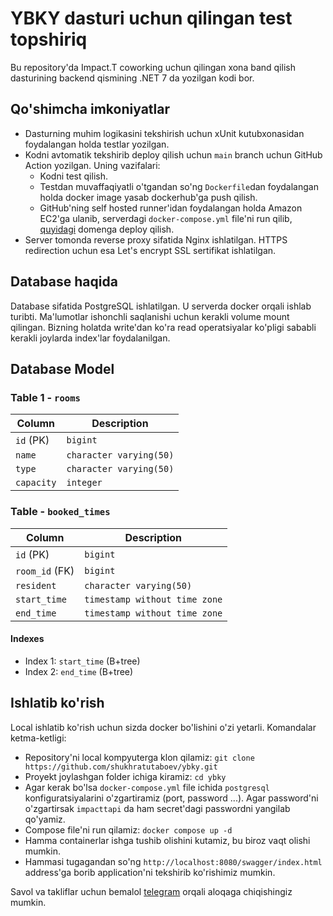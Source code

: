 # YBKY dasturi uchun qilingan test topshiriq

Bu repository'da Impact.T coworking uchun qilingan xona band qilish dasturining backend qismining .NET 7 da yozilgan kodi bor.

## Qo'shimcha imkoniyatlar

* Dasturning muhim logikasini tekshirish uchun xUnit kutubxonasidan foydalangan holda testlar yozilgan.
* Kodni avtomatik tekshirib deploy qilish uchun `main` branch uchun GitHub Action yozilgan. Uning vazifalari:
  * Kodni test qilish.
  * Testdan muvaffaqiyatli o'tgandan so'ng `Dockerfile`dan foydalangan holda docker image yasab dockerhub'ga push qilish.
  * GitHub'ning self hosted runner'idan foydalangan holda Amazon EC2'ga ulanib, serverdagi `docker-compose.yml` file'ni run qilib, [quyidagi](https://ybky.shukhratutaboev.tech/swagger/index.html) domenga deploy qilish.
* Server tomonda reverse proxy sifatida Nginx ishlatilgan. HTTPS redirection uchun esa Let's encrypt SSL sertifikat ishlatilgan.

## Database haqida

Database sifatida PostgreSQL ishlatilgan. U serverda docker orqali ishlab turibti. Ma'lumotlar ishonchli saqlanishi uchun kerakli volume mount qilingan. Bizning holatda write'dan ko'ra read operatsiyalar ko'pligi sababli kerakli joylarda index'lar foydalanilgan.

## Database Model

### Table 1 - `rooms`

| Column | Description |
|-----|-----|
| `id` (PK) | `bigint` |
| `name` | `character varying(50)` |
| `type` | `character varying(50)` |
| `capacity` | `integer` |

### Table  - `booked_times`

| Column | Description |
|-----|-----|
| `id` (PK) | `bigint` |
| `room_id` (FK) | `bigint` |
| `resident` | `character varying(50)` |
| `start_time` | `timestamp without time zone` |
| `end_time` | `timestamp without time zone` |

#### Indexes
- Index 1: `start_time` (B+tree)
- Index 2: `end_time` (B+tree)

## Ishlatib ko'rish

Local ishlatib ko'rish uchun sizda docker bo'lishini o'zi yetarli.
Komandalar ketma-ketligi:
* Repository'ni local kompyuterga klon qilamiz: `git clone https://github.com/shukhratutaboev/ybky.git`
* Proyekt joylashgan folder ichiga kiramiz: `cd ybky`
* Agar kerak bo'lsa `docker-compose.yml` file ichida `postgresql` konfiguratsiyalarini o'zgartiramiz (port, password ...). Agar password'ni o'zgartirsak `impacttapi` da ham secret'dagi passwordni yangilab qo'yamiz.
* Compose file'ni run qilamiz: `docker compose up -d`
* Hamma containerlar ishga tushib olishini kutamiz, bu biroz vaqt olishi mumkin.
* Hammasi tugagandan so'ng `http://localhost:8080/swagger/index.html` address'ga borib application'ni tekshirib ko'rishimiz mumkin.

Savol va takliflar uchun bemalol [telegram](https://t.me/shukhrat_utaboev) orqali aloqaga chiqishingiz mumkin.
